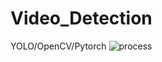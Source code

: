 # Video_Detection
YOLO/OpenCV/Pytorch
![process](https://github.com/user-attachments/assets/8a74edb8-3b70-4476-a0e1-08e9e774abad)
